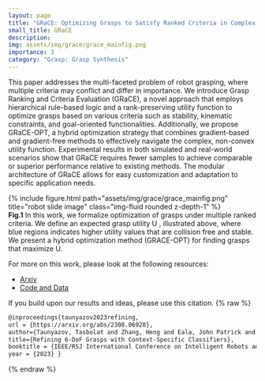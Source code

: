 ```yaml
---
layout: page
title: "GRaCE: Optimizing Grasps to Satisfy Ranked Criteria in Complex Scenarios"
small_title: GRaCE
description: 
img: assets/img/grace/grace_mainfig.png
importance: 3
category: "Grasp: Grasp Synthesis"
---
```


This paper addresses the multi-faceted problem of robot grasping, where multiple criteria may conflict and differ in importance. We introduce Grasp Ranking and Criteria Evaluation (GRaCE), a novel approach that employs hierarchical rule-based logic and a rank-preserving utility function to optimize grasps based on various criteria such as stability, kinematic constraints, and goal-oriented functionalities. Additionally, we propose GRaCE-OPT, a hybrid optimization strategy that combines gradient-based and gradient-free methods to effectively navigate the complex, non-convex utility function. Experimental results in both simulated and real-world scenarios show that GRaCE requires fewer samples to achieve comparable or superior performance relative to existing methods. The modular architecture of GRaCE allows for easy customization and adaptation to specific application needs.


<div class="row justify-content-sm-center">
    <div class="col-sm mt-3 mt-md-0">
        {% include figure.html path="assets/img/grace/grace_mainfig.png" title="robot slide image" class="img-fluid rounded z-depth-1" %}
    </div>
</div>
<div class="caption">
    <strong>Fig.1</strong> In this work, we formalize optimization of grasps under multiple ranked criteria. We define an expected grasp utility U , illustrated above, where blue regions indicates higher utility values that are collision free and stable. We present a hybrid optimization method (GRACE-OPT) for finding grasps that maximize U.
</div>



<!-- <p style="text-align:center">
<iframe width="720" height="445" id="player" src="https://www.youtube.com/embed/zPlrqtjEcUY?enablejsapi=1&origin=https://yourdomain.com&showinfo=0&iv_load_policy=3&modestbranding=1&theme=light&color=white&rel=0" frameborder="0"></iframe>
</p> -->

For more on this work, please look at the following resources: 

<ul>
<li><a href="hhttps://arxiv.org/pdf/2308.06928" target="_blank">Arxiv</a></li>
<li><a href="https://github.com/tasbolat1/graspflow" target="_blank">Code and Data</a></li>
<!-- <li><a href="{{ page.baseurl }}/assets/pdf/RSS_presentation.pdf" target="_blank">Slides</a></li> -->
</ul>

If you build upon our results and ideas, please use this citation.
{% raw %}
```html
@inproceedings{taunyazov2023refining,
url = {https://arxiv.org/abs/2308.06928},
author={Taunyazov, Tasbolat and Zhang, Heng and Eala, John Patrick and Zhao, Na and Soh, Harold},
title={Refining 6-DoF Grasps with Context-Specific Classifiers},
booktitle = {IEEE/RSJ International Conference on Intelligent Robots and Systems},
year = {2023} }
```
{% endraw %}
